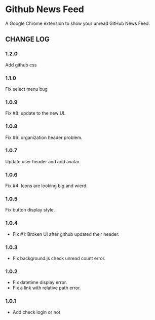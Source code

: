 Github News Feed
================

A Google Chrome extension to show your unread GitHub News Feed.


## CHANGE LOG

### 1.2.0

Add github css

### 1.1.0

Fix select menu bug

### 1.0.9

Fix #8: update to the new UI.

### 1.0.8

Fix #6: organization header problem.

### 1.0.7

Update user header and add avatar.

### 1.0.6

Fix #4: Icons are looking big and wierd.

### 1.0.5

Fix button display style.

### 1.0.4

* Fix #1: Broken UI after github updated their header.

### 1.0.3

* Fix background.js check unread count error.

### 1.0.2

* Fix datetime display error.
* Fix a link with relative path error.

### 1.0.1

* Add check login or not
